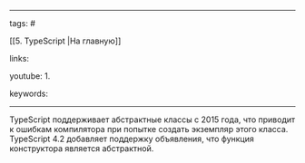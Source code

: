 ____

tags: #

[[5. TypeScript |На главную]]

links: 

youtube: 
1. 

keywords:

_____


TypeScript поддерживает абстрактные классы с 2015 года, что приводит к ошибкам компилятора при попытке создать экземпляр этого класса. TypeScript 4.2 добавляет поддержку объявления, что функция конструктора является абстрактной.
